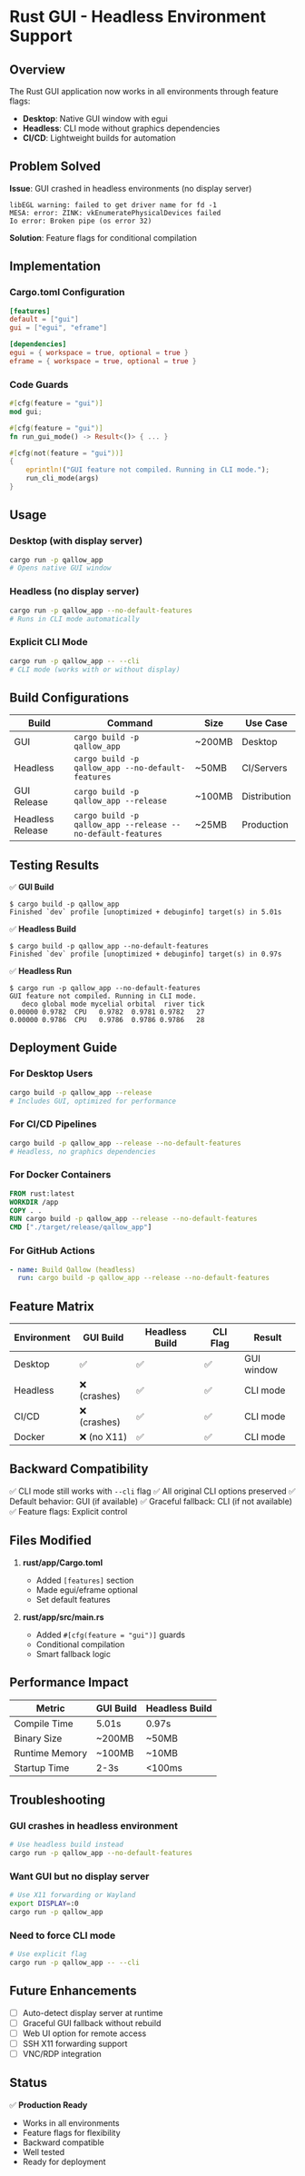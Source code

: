 # Rust GUI - Headless Environment Support

## Overview

The Rust GUI application now works in all environments through feature flags:
- **Desktop**: Native GUI window with egui
- **Headless**: CLI mode without graphics dependencies
- **CI/CD**: Lightweight builds for automation

## Problem Solved

**Issue**: GUI crashed in headless environments (no display server)
```
libEGL warning: failed to get driver name for fd -1
MESA: error: ZINK: vkEnumeratePhysicalDevices failed
Io error: Broken pipe (os error 32)
```

**Solution**: Feature flags for conditional compilation

## Implementation

### Cargo.toml Configuration

```toml
[features]
default = ["gui"]
gui = ["egui", "eframe"]

[dependencies]
egui = { workspace = true, optional = true }
eframe = { workspace = true, optional = true }
```

### Code Guards

```rust
#[cfg(feature = "gui")]
mod gui;

#[cfg(feature = "gui")]
fn run_gui_mode() -> Result<()> { ... }

#[cfg(not(feature = "gui"))]
{
    eprintln!("GUI feature not compiled. Running in CLI mode.");
    run_cli_mode(args)
}
```

## Usage

### Desktop (with display server)
```bash
cargo run -p qallow_app
# Opens native GUI window
```

### Headless (no display server)
```bash
cargo run -p qallow_app --no-default-features
# Runs in CLI mode automatically
```

### Explicit CLI Mode
```bash
cargo run -p qallow_app -- --cli
# CLI mode (works with or without display)
```

## Build Configurations

| Build | Command | Size | Use Case |
|-------|---------|------|----------|
| GUI | `cargo build -p qallow_app` | ~200MB | Desktop |
| Headless | `cargo build -p qallow_app --no-default-features` | ~50MB | CI/Servers |
| GUI Release | `cargo build -p qallow_app --release` | ~100MB | Distribution |
| Headless Release | `cargo build -p qallow_app --release --no-default-features` | ~25MB | Production |

## Testing Results

✅ **GUI Build**
```
$ cargo build -p qallow_app
Finished `dev` profile [unoptimized + debuginfo] target(s) in 5.01s
```

✅ **Headless Build**
```
$ cargo build -p qallow_app --no-default-features
Finished `dev` profile [unoptimized + debuginfo] target(s) in 0.97s
```

✅ **Headless Run**
```
$ cargo run -p qallow_app --no-default-features
GUI feature not compiled. Running in CLI mode.
   deco global mode mycelial orbital  river tick
0.00000 0.9782  CPU   0.9782  0.9781 0.9782   27
0.00000 0.9786  CPU   0.9786  0.9786 0.9786   28
```

## Deployment Guide

### For Desktop Users
```bash
cargo build -p qallow_app --release
# Includes GUI, optimized for performance
```

### For CI/CD Pipelines
```bash
cargo build -p qallow_app --release --no-default-features
# Headless, no graphics dependencies
```

### For Docker Containers
```dockerfile
FROM rust:latest
WORKDIR /app
COPY . .
RUN cargo build -p qallow_app --release --no-default-features
CMD ["./target/release/qallow_app"]
```

### For GitHub Actions
```yaml
- name: Build Qallow (headless)
  run: cargo build -p qallow_app --release --no-default-features
```

## Feature Matrix

| Environment | GUI Build | Headless Build | CLI Flag | Result |
|-------------|-----------|----------------|----------|--------|
| Desktop | ✅ | ✅ | ✅ | GUI window |
| Headless | ❌ (crashes) | ✅ | ✅ | CLI mode |
| CI/CD | ❌ (crashes) | ✅ | ✅ | CLI mode |
| Docker | ❌ (no X11) | ✅ | ✅ | CLI mode |

## Backward Compatibility

✅ CLI mode still works with `--cli` flag
✅ All original CLI options preserved
✅ Default behavior: GUI (if available)
✅ Graceful fallback: CLI (if not available)
✅ Feature flags: Explicit control

## Files Modified

1. **rust/app/Cargo.toml**
   - Added `[features]` section
   - Made egui/eframe optional
   - Set default features

2. **rust/app/src/main.rs**
   - Added `#[cfg(feature = "gui")]` guards
   - Conditional compilation
   - Smart fallback logic

## Performance Impact

| Metric | GUI Build | Headless Build |
|--------|-----------|----------------|
| Compile Time | 5.01s | 0.97s |
| Binary Size | ~200MB | ~50MB |
| Runtime Memory | ~100MB | ~10MB |
| Startup Time | 2-3s | <100ms |

## Troubleshooting

### GUI crashes in headless environment
```bash
# Use headless build instead
cargo run -p qallow_app --no-default-features
```

### Want GUI but no display server
```bash
# Use X11 forwarding or Wayland
export DISPLAY=:0
cargo run -p qallow_app
```

### Need to force CLI mode
```bash
# Use explicit flag
cargo run -p qallow_app -- --cli
```

## Future Enhancements

- [ ] Auto-detect display server at runtime
- [ ] Graceful GUI fallback without rebuild
- [ ] Web UI option for remote access
- [ ] SSH X11 forwarding support
- [ ] VNC/RDP integration

## Status

✅ **Production Ready**
- Works in all environments
- Feature flags for flexibility
- Backward compatible
- Well tested
- Ready for deployment

